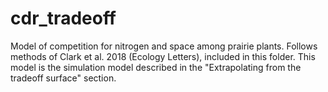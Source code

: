 # cdr_tradeoff

Model of competition for nitrogen and space among prairie plants. Follows methods of Clark et al. 2018 (Ecology Letters), included in this folder. This model is the simulation model described in the "Extrapolating from the tradeoff surface" section.
